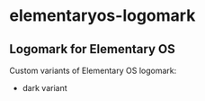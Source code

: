 # elementaryos-logomark

## Logomark for Elementary OS

Custom variants of Elementary OS logomark:

* dark variant
